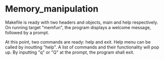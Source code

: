 # Memory_manipulation

Makefile is ready with two headers and objects, main and help respectively.
On running target "memfun", the program displays a welcome message, followed by a prompt.

At this point, two commands are ready: help and exit.
Help menu can be called by inoutting "help". A list of commands and their functionality will pop up. By inputting "q" or "Q" at the prompt, the program shall exit.

